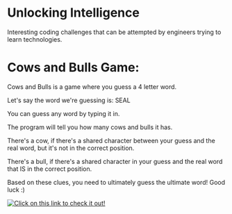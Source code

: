 # Unlocking Intelligence 
Interesting coding challenges that can be attempted by engineers trying to learn technologies. 

# Cows and Bulls Game:

Cows and Bulls is a game where you guess a 4 letter word. 

Let's say the word we're guessing is: SEAL

You can guess any word by typing it in. 

The program will tell you how many cows and bulls it has. 

There's a cow, if there's a shared character between your guess and the real word, but it's not in the correct position.  

There's a bull, if there's a shared character in your guess and the real word that IS in the correct position. 

Based on these clues, you need to ultimately guess the ultimate word! Good luck :) 

[![Click on this link to check it out!](https://youtu.be/e2nOzaCGC8A)](https://youtu.be/e2nOzaCGC8A)
